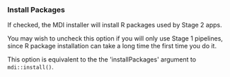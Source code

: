 ### Install Packages

If checked, the MDI installer will install R packages used
by Stage 2 apps. 

You may wish to uncheck this option if you
will only use Stage 1 pipelines, since R package installation 
can take a long time the first time you do it.

This option is equivalent to the the 'installPackages' argument
to <code>mdi::install()</code>.
